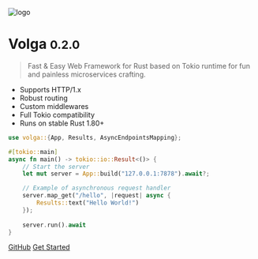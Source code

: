 ![logo](_media/icon.svg)

# Volga <small>0.2.0</small>

> Fast & Easy Web Framework for Rust based on Tokio runtime for fun and painless microservices crafting.

- Supports HTTP/1.x
- Robust routing
- Custom middlewares
- Full Tokio compatibility
- Runs on stable Rust 1.80+

```rust
use volga::{App, Results, AsyncEndpointsMapping};

#[tokio::main]
async fn main() -> tokio::io::Result<()> {
    // Start the server
    let mut server = App::build("127.0.0.1:7878").await?;

    // Example of asynchronous request handler
    server.map_get("/hello", |request| async {
        Results::text("Hello World!")
    });
    
    server.run().await
}
```

[GitHub](https://github.com/RomanEmreis/volga)
[Get Started](/getting-started/quick-start.md)